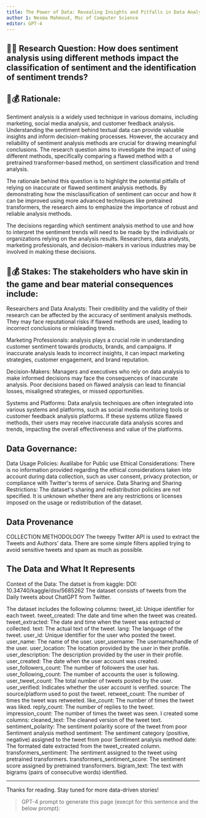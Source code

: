 ```yaml
--- 
title: The Power of Data: Revealing Insights and Pitfalls in Data Analysis - ChatGPT Tweets
author 1: Nesma Mahmoud, Msc of Computer Science 
editor: GPT-4
---
```



## 📀🤔 Research Question: How does sentiment analysis using different methods impact the classification of sentiment and the identification of sentiment trends?

## 🧐💰 Rationale: 
Sentiment analysis is a widely used technique in various domains, including marketing, social media analysis, and customer feedback analysis. Understanding the sentiment behind textual data can provide valuable insights and inform decision-making processes. However, the accuracy and reliability of sentiment analysis methods are crucial for drawing meaningful conclusions. The research question aims to investigate the impact of using different methods, specifically comparing a flawed method with a pretrained transformer-based method, on sentiment classification and trend analysis.

The rationale behind this question is to highlight the potential pitfalls of relying on inaccurate or flawed sentiment analysis methods. By demonstrating how the misclassification of sentiment can occur and how it can be improved using more advanced techniques like pretrained transformers, the research aims to emphasize the importance of robust and reliable analysis methods.

The decisions regarding which sentiment analysis method to use and how to interpret the sentiment trends will need to be made by the individuals or organizations relying on the analysis results. Researchers, data analysts, marketing professionals, and decision-makers in various industries may be involved in making these decisions.

## 🧐💰 Stakes: The stakeholders who have skin in the game and bear material consequences include:

Researchers and Data Analysts: Their credibility and the validity of their research can be affected by the accuracy of sentiment analysis methods. They may face reputational risks if flawed methods are used, leading to incorrect conclusions or misleading trends.

Marketing Professionals:  analysis plays a crucial role in understanding customer sentiment towards products, brands, and campaigns. If inaccurate  analysis leads to incorrect insights, it can impact marketing strategies, customer engagement, and brand reputation.

Decision-Makers: Managers and executives who rely on data analysis to make informed decisions may face the consequences of inaccurate analysis. Poor decisions based on flawed analysis can lead to financial losses, misaligned strategies, or missed opportunities.

Systems and Platforms: Data analysis techniques are often integrated into various systems and platforms, such as social media monitoring tools or customer feedback analysis platforms. If these systems utilize flawed methods, their users may receive inaccurate data analysis scores and trends, impacting the overall effectiveness and value of the platforms.


## Data Governance: 
Data Usage Policies: Avalilabe for Public use
Ethical Considerations: There is no information provided regarding the ethical considerations taken into account during data collection, such as user consent, privacy protection, or compliance with Twitter's terms of service.
Data Sharing and Sharing Restrictions: The dataset's sharing and redistribution policies are not specified. It is unknown whether there are any restrictions or licenses imposed on the usage or redistribution of the dataset.

## Data Provenance
COLLECTION METHODOLOGY
The tweepy Twitter API is used to extract the Tweets and Authors' data. There are some simple filters applied trying to avoid sensitive tweets and spam as much as possible.

## The Data and What It Represents
Context of the Data: 
The datset is from kaggle: DOI: 10.34740/kaggle/dsv/5685262
The dataset  consists of tweets from the Daily tweets about ChatGPT from Twitter. 

The dataset includes the following columns:
tweet_id: Unique identifier for each tweet.
tweet_created: The date and time when the tweet was created.
tweet_extracted: The date and time when the tweet was extracted or collected.
text: The actual text of the tweet.
lang: The language of the tweet.
user_id: Unique identifier for the user who posted the tweet.
user_name: The name of the user.
user_username: The username/handle of the user.
user_location: The location provided by the user in their profile.
user_description: The description provided by the user in their profile.
user_created: The date when the user account was created.
user_followers_count: The number of followers the user has.
user_following_count: The number of accounts the user is following.
user_tweet_count: The total number of tweets posted by the user.
user_verified: Indicates whether the user account is verified.
source: The source/platform used to post the tweet.
retweet_count: The number of times the tweet was retweeted.
like_count: The number of times the tweet was liked.
reply_count: The number of replies to the tweet.
impression_count: The number of times the tweet was seen.
I created some columns:
cleaned_text: The cleaned version of the tweet text.
sentiment_polarity: The sentiment polarity score of the tweet from poor Sentiment analysis method
sentiment: The sentiment category (positive, negative) assigned to the tweet from poor Sentiment analysis method
date: The formated date extracted from the tweet_created column. 
transformers_sentiment: The sentiment assigned to the tweet using pretrained transformers.
transformers_sentiment_score: The sentiment score assigned by pretrained transformers.
bigram_text: The text with bigrams (pairs of consecutive words) identified.



---

Thanks for reading. Stay tuned for more data-driven stories!



> GPT-4 prompt to generate this page (execpt for this sentence and the below prompt):

```
```


